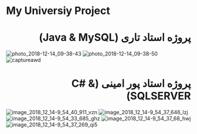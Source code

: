 # My Universiy Project

<div dir="rtl"> <h1>  پروژه استاد تاری (Java & MySQL)</h1> </div>


![photo_2018-12-14_09-38-43](https://user-images.githubusercontent.com/16706911/49986178-17829580-ff84-11e8-8fe0-a1caa6a2ae0a.jpg)
![photo_2018-12-14_09-38-50](https://user-images.githubusercontent.com/16706911/49986177-16516880-ff84-11e8-8a3d-5fc60a6ffadf.jpg)
![captureawd](https://user-images.githubusercontent.com/16706911/50238025-9a1bb280-03d3-11e9-84de-dc892cdd374e.PNG)


<div dir="rtl"> <h1> پروژه استاد پور امینی (C# & SQLSERVER)</h1> </div>

![image_2018_12_14-9_54_40_911_vzn](https://user-images.githubusercontent.com/16706911/49986839-8660ee00-ff86-11e8-8eec-354775dce85f.PNG)
![image_2018_12_14-9_54_37_646_lzj](https://user-images.githubusercontent.com/16706911/49986846-8a8d0b80-ff86-11e8-89d9-64cc1c0f6c03.PNG)
![image_2018_12_14-9_54_33_685_ghz](https://user-images.githubusercontent.com/16706911/49986848-8b25a200-ff86-11e8-9429-4f818721b97a.jpg)
![image_2018_12_14-9_54_37_68_hwj](https://user-images.githubusercontent.com/16706911/49986849-8b25a200-ff86-11e8-8b0e-b4c2a3736754.PNG)
![image_2018_12_14-9_54_37_269_qi5](https://user-images.githubusercontent.com/16706911/49986851-8b25a200-ff86-11e8-905d-54d2071aec23.PNG)
